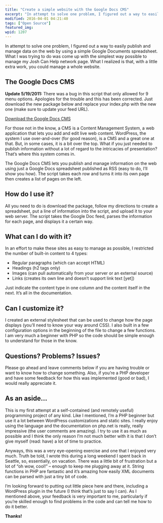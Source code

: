 ```yaml
---
title: "Create a simple website with the Google Docs CMS"
excerpt: "In attempt to solve one problem, I figured out a way to easily publish and manage data on the web by using a simple Google Documents spreadsheet."
modified: 2016-04-01 04:21:40
tags: ["Open Source"]
featured_img:
wpid: 1207
---
```



In attempt to solve one problem, I figured out a way to easily publish and manage data on the web by using a simple Google Documents spreadsheet. What I was trying to do was come up with the simplest way possible to manage my Josh Can Help network page. What I realized is that, with a little extra work, you could manage a whole website.

## The Google Docs CMS

**Update 5/19/2011:** There was a bug in this script that only allowed for 9 menu options. Apologies for the trouble and this has been corrected. Just download the new package below and replace your index.php with the new one (make sure to update your feed URL).

[Download the Google Docs CMS](https://github.com/joshcanhelp/google-docs-cms)

For those not in the know, a CMS is a Content Management System, a web application that lets you add and edit live web content. WordPress, the system I use over-and-over (for good reason), is a CMS and a great one at that. But, in some cases, it is a bit over the top. What if you just needed to publish information without a lot of regard to the intricacies of presentation? That’s where this system comes in.

The Google Docs CMS lets you publish and manage information on the web using just a Google Docs spreadsheet published as RSS (easy to do, I’ll show you how). The script takes each row and turns it into its own page then creates a list of pages on the left.

## How do I use it?

All you need to do is download the package, follow my directions to create a spreadsheet, put a line of information into the script, and upload it to your web server. The script takes the Google Doc feed, parses the information for each page, and displays it a certain way.

## What can I do with it?

In an effort to make these sites as easy to manage as possible, I restricted the number of built-in content to 4 types:

- Regular paragraphs (which can accept HTML)
- Headings (h2 tags only)
- Images (can pull automatically from your server or an external source)
- Links (creates its own line and doesn’t support link text \[yet\])

Just indicate the content type in one column and the content itself in the next. It’s all in the documentation.

## Can I customize it?

I created an external stylesheet that can be used to change how the page displays (you’ll need to know your way around CSS). I also built in a few configuration options in the beginning of the file to change a few functions. I am very much a beginner with PHP so the code should be simple enough to understand for those in the know.

## Questions? Problems? Issues?

Please go ahead and leave comments below if you are having trouble or want to know how to change something. Also, if you’re a PHP developer and have some feedback for how this was implemented (good or bad), I would really appreciate it.

## As an aside…

This is my first attempt at a self-contained (and remotely useful) programming project of any kind. Like I mentioned, I’m a PHP beginner but use it a lot between WordPress customizations and static sites. I really enjoy using the language and the documentation on php.net is really, really impressive (the user comments are amazing). I try to use it as much as possible and I think the only reason I’m not much better with it is that I don’t give myself (read: have) a lot of time to practice.

Anyways, this was a very eye-opening exercise and one that I enjoyed very much. Truth be told, I wrote this during a long weekend I spent back in Seattle, so, essentially, on vacation. There was a little bit of frustration but a lot of “oh wow, cool!” – enough to keep me plugging away at it. String functions in PHP are fantastic and it’s amazing how easily XML documents can be parsed with just a tiny bit of code.

I’m looking forward to putting out little piece here and there, including a WordPress plugin in the future (I think that’s just to say I can). As I mentioned above, your feedback is very important to me, particularly if you’re skilled enough to find problems in the code and can tell me how to do it better.

**Thanks!**
